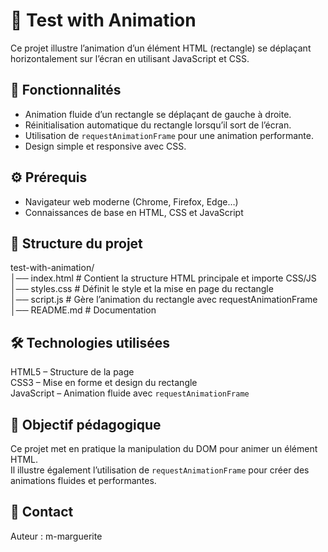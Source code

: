 # 📝 Test with Animation

Ce projet illustre l’animation d’un élément HTML (rectangle) se déplaçant horizontalement sur l’écran en utilisant JavaScript et CSS.

## 🚀 Fonctionnalités

- Animation fluide d’un rectangle se déplaçant de gauche à droite.
- Réinitialisation automatique du rectangle lorsqu’il sort de l’écran.
- Utilisation de `requestAnimationFrame` pour une animation performante.
- Design simple et responsive avec CSS.

## ⚙️ Prérequis

- Navigateur web moderne (Chrome, Firefox, Edge…)
- Connaissances de base en HTML, CSS et JavaScript

## 📂 Structure du projet
test-with-animation/  
│── index.html      # Contient la structure HTML principale et importe CSS/JS  
│── styles.css      # Définit le style et la mise en page du rectangle  
│── script.js       # Gère l’animation du rectangle avec requestAnimationFrame  
│── README.md       # Documentation  

## 🛠️ Technologies utilisées

HTML5 – Structure de la page  
CSS3 – Mise en forme et design du rectangle  
JavaScript – Animation fluide avec `requestAnimationFrame`  

## 🎯 Objectif pédagogique

Ce projet met en pratique la manipulation du DOM pour animer un élément HTML.  
Il illustre également l’utilisation de `requestAnimationFrame` pour créer des animations fluides et performantes.

## 📧 Contact

Auteur : m-marguerite
